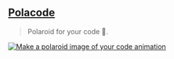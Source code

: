 ## [Polacode](https://marketplace.visualstudio.com/items?itemName=pnp.polacode)

> Polaroid for your code 📸.

[![Make a polaroid image of your code animation](https://raw.githubusercontent.com/octref/polacode/master/demo/usage.gif)](https://raw.githubusercontent.com/octref/polacode/master/demo/usage.gif)